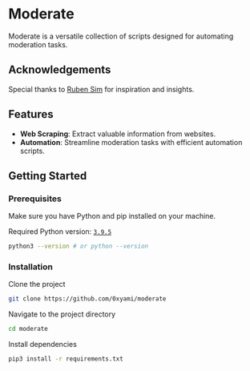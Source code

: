 # Moderate

Moderate is a versatile collection of scripts designed for automating
moderation tasks.

## Acknowledgements

Special thanks to [Ruben Sim](https://www.youtube.com/channel/UC8xo16miz2Jjji93BhE9Yug) for
inspiration and insights.

## Features

- **Web Scraping**: Extract valuable information from websites.
- **Automation**: Streamline moderation tasks with efficient automation
  scripts.

## Getting Started

### Prerequisites

Make sure you have Python and pip installed on your machine.

Required Python version: [`3.9.5`](https://www.python.org/downloads/release/python-395/)

```bash
python3 --version # or python --version
```

### Installation

Clone the project

```bash
git clone https://github.com/0xyami/moderate
```

Navigate to the project directory

```bash
cd moderate
```

Install dependencies

```bash
pip3 install -r requirements.txt
```